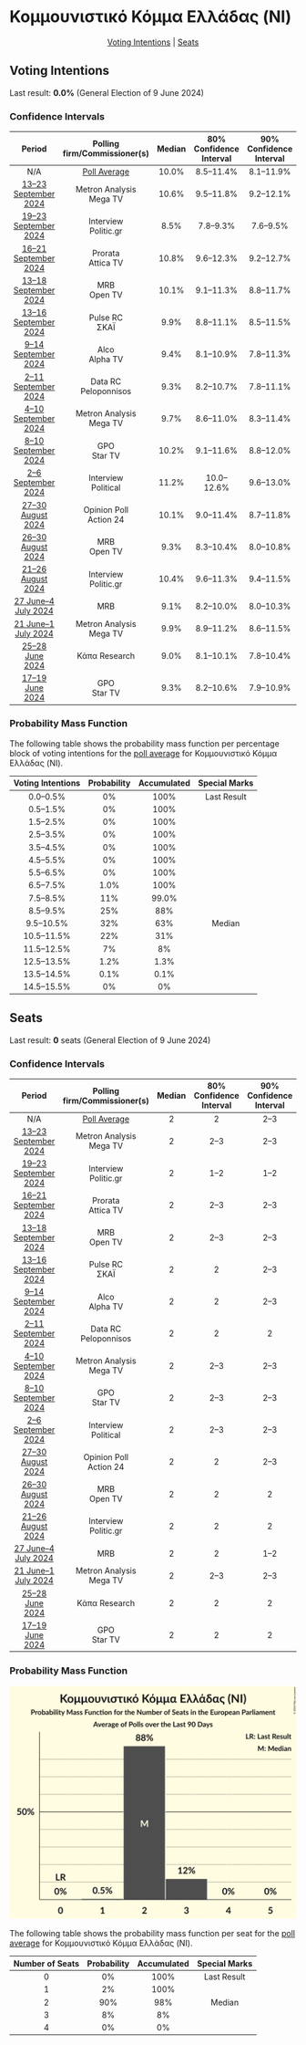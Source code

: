 # Κομμουνιστικό Κόμμα Ελλάδας (NI)

<p align="center"><a href="#voting-intentions">Voting Intentions</a> | <a href="#seats">Seats</a></p>

## Voting Intentions

Last result: **0.0%** (General Election of 9 June 2024)

### Confidence Intervals

| Period     | Polling firm/Commissioner(s) | Median | 80% Confidence Interval | 90% Confidence Interval | 95% Confidence Interval | 99% Confidence Interval |
|:----------:|:----------------:|:-----------:|:-----------------------:|:-----------------------:|:-----------------------:|:-----------------------:|
| N/A | [Poll Average](average.html) | 10.0% | 8.5–11.4% | 8.1–11.9% | 7.8–12.2% | 7.3–13.0% |
| [13–23 September 2024](2024-09-23-MetronAnalysis.html) | Metron Analysis <br> Mega TV | 10.6% | 9.5–11.8% | 9.2–12.1% | 9.0–12.4% | 8.5–13.0% |
| [19–23 September 2024](2024-09-23-Interview.html) | Interview <br> Politic.gr | 8.5% | 7.8–9.3% | 7.6–9.5% | 7.5–9.7% | 7.1–10.1% |
| [16–21 September 2024](2024-09-21-Prorata.html) | Prorata <br> Attica TV | 10.8% | 9.6–12.3% | 9.2–12.7% | 8.9–13.0% | 8.4–13.7% |
| [13–18 September 2024](2024-09-18-MRB.html) | MRB <br> Open TV | 10.1% | 9.1–11.3% | 8.8–11.7% | 8.6–12.0% | 8.1–12.5% |
| [13–16 September 2024](2024-09-16-PulseRC.html) | Pulse RC <br> ΣΚΑΪ | 9.9% | 8.8–11.1% | 8.5–11.5% | 8.2–11.8% | 7.7–12.5% |
| [9–14 September 2024](2024-09-14-Alco.html) | Alco <br> Alpha TV | 9.4% | 8.1–10.9% | 7.8–11.3% | 7.5–11.7% | 6.9–12.4% |
| [2–11 September 2024](2024-09-11-DataRC.html) | Data RC <br> Peloponnisos | 9.3% | 8.2–10.7% | 7.8–11.1% | 7.6–11.5% | 7.0–12.2% |
| [4–10 September 2024](2024-09-10-MetronAnalysis.html) | Metron Analysis <br> Mega TV | 9.7% | 8.6–11.0% | 8.3–11.4% | 8.0–11.8% | 7.5–12.4% |
| [8–10 September 2024](2024-09-10-GPO.html) | GPO <br> Star TV | 10.2% | 9.1–11.6% | 8.8–12.0% | 8.5–12.3% | 8.0–13.0% |
| [2–6 September 2024](2024-09-06-Interview.html) | Interview <br> Political | 11.2% | 10.0–12.6% | 9.6–13.0% | 9.3–13.4% | 8.8–14.0% |
| [27–30 August 2024](2024-08-30-OpinionPoll.html) | Opinion Poll <br> Action 24 | 10.1% | 9.0–11.4% | 8.7–11.8% | 8.4–12.1% | 7.9–12.8% |
| [26–30 August 2024](2024-08-30-MRB.html) | MRB <br> Open TV | 9.3% | 8.3–10.4% | 8.0–10.8% | 7.8–11.0% | 7.4–11.6% |
| [21–26 August 2024](2024-08-26-Interview.html) | Interview <br> Politic.gr | 10.4% | 9.6–11.3% | 9.4–11.5% | 9.2–11.7% | 8.9–12.1% |
| [27 June–4 July 2024](2024-07-04-MRB.html) | MRB | 9.1% | 8.2–10.0% | 8.0–10.3% | 7.8–10.6% | 7.4–11.0% |
| [21 June–1 July 2024](2024-07-01-MetronAnalysis.html) | Metron Analysis <br> Mega TV | 9.9% | 8.9–11.2% | 8.6–11.5% | 8.3–11.8% | 7.8–12.4% |
| [25–28 June 2024](2024-06-28-ΚάπαResearch.html) | Κάπα Research | 9.0% | 8.1–10.1% | 7.8–10.4% | 7.6–10.7% | 7.2–11.3% |
| [17–19 June 2024](2024-06-19-GPO.html) | GPO <br> Star TV | 9.3% | 8.2–10.6% | 7.9–10.9% | 7.7–11.2% | 7.2–11.9% |

### Probability Mass Function

The following table shows the probability mass function per percentage block of voting intentions for the [poll average](average.html) for Κομμουνιστικό Κόμμα Ελλάδας (NI).

| Voting Intentions | Probability | Accumulated | Special Marks |
|:-----------------:|:-----------:|:-----------:|:-------------:|
| 0.0–0.5% | 0% | 100% | Last Result |
| 0.5–1.5% | 0% | 100% |  |
| 1.5–2.5% | 0% | 100% |  |
| 2.5–3.5% | 0% | 100% |  |
| 3.5–4.5% | 0% | 100% |  |
| 4.5–5.5% | 0% | 100% |  |
| 5.5–6.5% | 0% | 100% |  |
| 6.5–7.5% | 1.0% | 100% |  |
| 7.5–8.5% | 11% | 99.0% |  |
| 8.5–9.5% | 25% | 88% |  |
| 9.5–10.5% | 32% | 63% | Median |
| 10.5–11.5% | 22% | 31% |  |
| 11.5–12.5% | 7% | 8% |  |
| 12.5–13.5% | 1.2% | 1.3% |  |
| 13.5–14.5% | 0.1% | 0.1% |  |
| 14.5–15.5% | 0% | 0% |  |


## Seats

Last result: **0** seats (General Election of 9 June 2024)

### Confidence Intervals

| Period     | Polling firm/Commissioner(s) | Median | 80% Confidence Interval | 90% Confidence Interval | 95% Confidence Interval | 99% Confidence Interval |
|:----------:|:----------------:|:------:|:-----------------------:|:-----------------------:|:-----------------------:|:-----------------------:|
| N/A | [Poll Average](average.html) | 2 | 2 | 2–3 | 2–3 | 1–3 |
| [13–23 September 2024](2024-09-23-MetronAnalysis.html) | Metron Analysis <br> Mega TV | 2 | 2–3 | 2–3 | 2–3 | 2–3 |
| [19–23 September 2024](2024-09-23-Interview.html) | Interview <br> Politic.gr | 2 | 1–2 | 1–2 | 1–2 | 1–2 |
| [16–21 September 2024](2024-09-21-Prorata.html) | Prorata <br> Attica TV | 2 | 2–3 | 2–3 | 2–3 | 2–3 |
| [13–18 September 2024](2024-09-18-MRB.html) | MRB <br> Open TV | 2 | 2–3 | 2–3 | 2–3 | 2–3 |
| [13–16 September 2024](2024-09-16-PulseRC.html) | Pulse RC <br> ΣΚΑΪ | 2 | 2 | 2–3 | 2–3 | 2–3 |
| [9–14 September 2024](2024-09-14-Alco.html) | Alco <br> Alpha TV | 2 | 2 | 2–3 | 2–3 | 1–3 |
| [2–11 September 2024](2024-09-11-DataRC.html) | Data RC <br> Peloponnisos | 2 | 2 | 2 | 2–3 | 1–3 |
| [4–10 September 2024](2024-09-10-MetronAnalysis.html) | Metron Analysis <br> Mega TV | 2 | 2–3 | 2–3 | 2–3 | 2–3 |
| [8–10 September 2024](2024-09-10-GPO.html) | GPO <br> Star TV | 2 | 2–3 | 2–3 | 2–3 | 2–3 |
| [2–6 September 2024](2024-09-06-Interview.html) | Interview <br> Political | 2 | 2–3 | 2–3 | 2–3 | 2–3 |
| [27–30 August 2024](2024-08-30-OpinionPoll.html) | Opinion Poll <br> Action 24 | 2 | 2 | 2–3 | 2–3 | 2–3 |
| [26–30 August 2024](2024-08-30-MRB.html) | MRB <br> Open TV | 2 | 2 | 2 | 2 | 2–3 |
| [21–26 August 2024](2024-08-26-Interview.html) | Interview <br> Politic.gr | 2 | 2 | 2 | 2 | 2–3 |
| [27 June–4 July 2024](2024-07-04-MRB.html) | MRB | 2 | 2 | 1–2 | 1–2 | 1–2 |
| [21 June–1 July 2024](2024-07-01-MetronAnalysis.html) | Metron Analysis <br> Mega TV | 2 | 2–3 | 2–3 | 2–3 | 2–3 |
| [25–28 June 2024](2024-06-28-ΚάπαResearch.html) | Κάπα Research | 2 | 2 | 2 | 2 | 1–3 |
| [17–19 June 2024](2024-06-19-GPO.html) | GPO <br> Star TV | 2 | 2 | 2 | 2 | 1–3 |

### Probability Mass Function

![Graph with seats probability mass function not yet produced](average-seats-pmf-κομμουνιστικόκόμμαελλάδαςni.png "Seats Probability Mass Function")

The following table shows the probability mass function per seat for the [poll average](average.html) for Κομμουνιστικό Κόμμα Ελλάδας (NI).

| Number of Seats | Probability | Accumulated | Special Marks |
|:---------------:|:-----------:|:-----------:|:-------------:|
| 0 | 0% | 100% | Last Result |
| 1 | 2% | 100% |  |
| 2 | 90% | 98% | Median |
| 3 | 8% | 8% |  |
| 4 | 0% | 0% |  |


